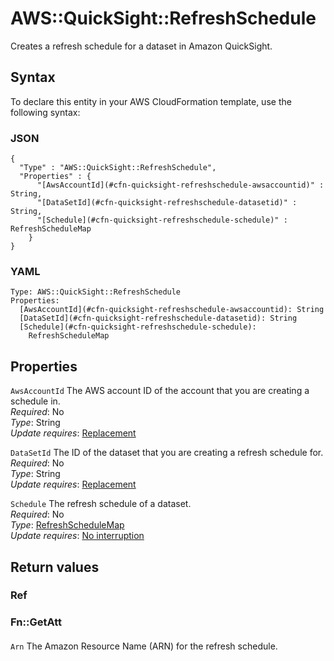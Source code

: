 # AWS::QuickSight::RefreshSchedule<a name="aws-resource-quicksight-refreshschedule"></a>

Creates a refresh schedule for a dataset in Amazon QuickSight\.

## Syntax<a name="aws-resource-quicksight-refreshschedule-syntax"></a>

To declare this entity in your AWS CloudFormation template, use the following syntax:

### JSON<a name="aws-resource-quicksight-refreshschedule-syntax.json"></a>

```
{
  "Type" : "AWS::QuickSight::RefreshSchedule",
  "Properties" : {
      "[AwsAccountId](#cfn-quicksight-refreshschedule-awsaccountid)" : String,
      "[DataSetId](#cfn-quicksight-refreshschedule-datasetid)" : String,
      "[Schedule](#cfn-quicksight-refreshschedule-schedule)" : RefreshScheduleMap
    }
}
```

### YAML<a name="aws-resource-quicksight-refreshschedule-syntax.yaml"></a>

```
Type: AWS::QuickSight::RefreshSchedule
Properties: 
  [AwsAccountId](#cfn-quicksight-refreshschedule-awsaccountid): String
  [DataSetId](#cfn-quicksight-refreshschedule-datasetid): String
  [Schedule](#cfn-quicksight-refreshschedule-schedule): 
    RefreshScheduleMap
```

## Properties<a name="aws-resource-quicksight-refreshschedule-properties"></a>

`AwsAccountId`  <a name="cfn-quicksight-refreshschedule-awsaccountid"></a>
The AWS account ID of the account that you are creating a schedule in\.  
*Required*: No  
*Type*: String  
*Update requires*: [Replacement](https://docs.aws.amazon.com/AWSCloudFormation/latest/UserGuide/using-cfn-updating-stacks-update-behaviors.html#update-replacement)

`DataSetId`  <a name="cfn-quicksight-refreshschedule-datasetid"></a>
The ID of the dataset that you are creating a refresh schedule for\.  
*Required*: No  
*Type*: String  
*Update requires*: [Replacement](https://docs.aws.amazon.com/AWSCloudFormation/latest/UserGuide/using-cfn-updating-stacks-update-behaviors.html#update-replacement)

`Schedule`  <a name="cfn-quicksight-refreshschedule-schedule"></a>
The refresh schedule of a dataset\.  
*Required*: No  
*Type*: [RefreshScheduleMap](aws-properties-quicksight-refreshschedule-refreshschedulemap.md)  
*Update requires*: [No interruption](https://docs.aws.amazon.com/AWSCloudFormation/latest/UserGuide/using-cfn-updating-stacks-update-behaviors.html#update-no-interrupt)

## Return values<a name="aws-resource-quicksight-refreshschedule-return-values"></a>

### Ref<a name="aws-resource-quicksight-refreshschedule-return-values-ref"></a>

### Fn::GetAtt<a name="aws-resource-quicksight-refreshschedule-return-values-fn--getatt"></a>

#### <a name="aws-resource-quicksight-refreshschedule-return-values-fn--getatt-fn--getatt"></a>

`Arn`  <a name="Arn-fn::getatt"></a>
The Amazon Resource Name \(ARN\) for the refresh schedule\.
